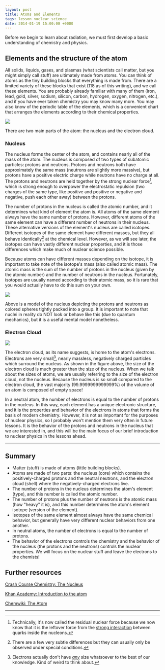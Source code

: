 ```yaml
---
layout: post
title: Atoms and Elements
tags: lesson nuclear science
date: 2014-01-19 15:00:00 +0000
---
```


Before we begin to learn about radiation, we must first develop a basic
understanding of chemistry and physics.

<!--more-->

Elements and the structure of the atom
--------------------------------------

All solids, liquids, gases, and plasmas (what scientists call matter,
but you might simply call stuff) are ultimately made from atoms. You can
think of atoms as the tiny building blocks that everything is made from.
There are a limited variety of these blocks that exist (118 as of this
writing), and we call these elements. You are probably already familiar
with many of them (iron, lead, gold, silver, sodium, silicon, carbon,
hydrogen, oxygen, nitrogen, etc.), and if you have ever taken chemistry
you may know many more. You may also know of the periodic table of the
elements, which is a convenient chart that arranges the elements
according to their chemical properties.

![](http://www.nist.gov/pml/data/images/PT-2013-Large_2.jpg)

There are two main parts of the atom: the nucleus and the electron
cloud.

### Nucleus

The nucleus forms the center of the atom, and contains nearly all of the
mass of the atom. The nucleus is composed of two types of subatomic
particles: protons and neutrons. Protons and neutrons both have
approximately the same mass (neutrons are slightly more massive), but
protons have a positive electric charge while neutrons have no charge at
all. The protons and neutrons are held together by the strong nuclear
force[^1], which is strong enough to overpower the electrostatic
repulsion (two charges of the same type, like positive and positive or
negative and negative, push each other away) between the protons.

The number of protons in the nucleus is called the atomic number, and it
determines what kind of element the atom is. All atoms of the same
element always have the same number of protons. However, different atoms
of the same element can have a different number of neutrons in their
nucleus. These alternative versions of the element's nucleus are called
isotopes. Different isotopes of the same element have different masses,
but they all behave identically[^2] at the chemical level. However, as
we will see later, the isotopes can have vastly different nuclear
properties, and it is those differences which make much of nuclear
science possible.

Because atoms can have different masses depending on the isotope, it is
important to take note of the isotope's mass (also called atomic mass).
The atomic mass is the sum of the number of protons in the nucleus
(given by the atomic number) and the number of neutrons in the nucleus.
Fortunately, isotopes are usually named according to their atomic mass,
so it is rare that you would actually have to do this sum on your own.

![](https://upload.wikimedia.org/wikipedia/commons/thumb/f/f0/Nucleus_drawing.svg/200px-Nucleus_drawing.svg.png)

Above is a model of the nucleus depicting the protons and neutrons as
colored spheres tightly packed into a group. It is important to note
that nuclei in reality do NOT look or behave like this (due to quantum
mechanics), but it is a useful mental model nonetheless.

### Electron Cloud

![](https://upload.wikimedia.org/wikipedia/commons/2/23/Helium_atom_QM.svg)

The electron cloud, as its name suggests, is home to the atom's
electrons. Electrons are very small[^3], nearly massless, negatively
charged particles which surround the nucleus. As shown in the figure
above, the size of the electron cloud is much greater than the size of
the nucleus. When we talk about the sizes of atoms, we are usually
referring to the size of the electron cloud, not the nucleus. Because
the nucleus is so small compared to the electron cloud, the vast
majority (99.9999999999999%) of the volume of an atom is composed of
empty space!

In a neutral atom, the number of electrons is equal to the number of
protons in the nucleus. In this way, each element has a unique
electronic structure, and it is the properties and behavior of the
electrons in atoms that forms the basis of modern chemistry. However, it
is not as important for the purposes of nuclear physics, so I probably
won't mention them very often in future lessons. It is the behavior of
the protons and neutrons in the nucleus that we are interested in, and
this will be the main focus of our brief introduction to nuclear physics
in the lessons ahead.

* * * * *

Summary
-------

-   Matter (stuff) is made of atoms (little building blocks).
-   Atoms are made of two parts: the nucleus (core) which contains the
    positively-charged protons and the neutral neutrons, and the
    electron cloud (shell) where the negatively-charged electrons live.
-   The number of protons in the nucleus determines the atom's element
    (type), and this number is called the atomic number.
-   The number of protons plus the number of neutrons is the atomic mass
    (how "heavy" it is), and this number determines the atom's element
    isotope (version of the element).
-   Isotopes of the same element almost always have the same chemical
    behavior, but generally have very different nuclear behaviors from
    one another.
-   In neutral atoms, the number of electrons is equal to the number of
    protons.
-   The behavior of the electrons controls the chemistry and the
    behavior of the nucleus (the protons and the neutrons) controls the
    nuclear properties. We will focus on the nuclear stuff and leave the
    electrons to the chemists!

Further resources
-----------------

[Crash Course Chemistry: The
Nucleus](https://www.youtube.com/watch?v=FSyAehMdpyI)

[Khan Academy: Introduction to the
atom](https://www.youtube.com/watch?v=1xSQlwWGT8M)

[Chemwiki: The
Atom](http://chemwiki.ucdavis.edu/Physical_Chemistry/Atomic_Theory/The_Atom)

* * * * *

[^1]: Technically, it's now called the residual nuclear force because we
    now know that it is the leftover force from the [strong
    interaction](https://en.wikipedia.org/wiki/Strong_interaction)
    between quarks inside the nucleons.

[^2]: There are a few very subtle differences but they can usually only
    be observed under special conditions.

[^3]: Electrons actually don't have
    [*any*](https://en.wikipedia.org/wiki/Point_particle#Point_charge)
    size whatsoever to the best of our knowledge. Kind of weird to think
    about.
